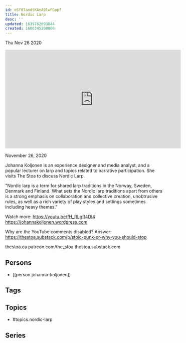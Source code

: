 ```yaml
---
id: oSf07andtKAnA9lwFGppf
title: Nordic Larp
desc: ''
updated: 1639762693844
created: 1606345200000
---
```





Thu Nov 26 2020

<iframe width="560" height="315" src="https://www.youtube.com/embed/ObrMgh_0GvQ" title="Nordic Larp w/ Johanna Koljonen" frameborder="0" allow="accelerometer; autoplay; clipboard-write; encrypted-media; gyroscope; picture-in-picture" allowfullscreen ></iframe>

November 26, 2020

Johanna Koljonen is an experience designer and media analyst, and a popular lecturer on larp and topics related to narrative participation. She visits The Stoa to discuss Nordic Larp.

"Nordic larp is a term for shared larp traditions in the Norway, Sweden, Denmark and Finland. What sets the Nordic larp traditions apart from others is a strong emphasis on collaboration and collective creation, unobtrusive rules, as well as a rich variety of play styles and settings sometimes including heavy themes."

Watch more: https://youtu.be/fH_RLgR4DI4
https://johannakoljonen.wordpress.com

Why are the YouTube comments disabled? Answer: https://thestoa.substack.com/p/stoic-punk-or-why-you-should-stop

thestoa.ca
patreon.com/the_stoa
thestoa.substack.com

## Persons

- [[person.johanna-koljonen]]

## Tags



## Topics

- #topics.nordic-larp

## Series



